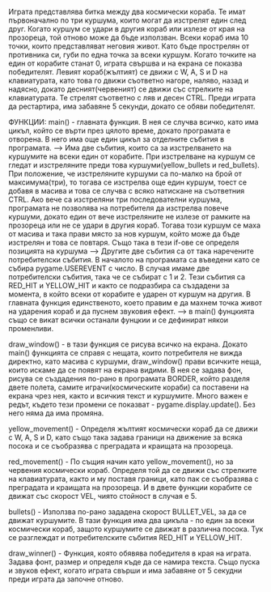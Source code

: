 Играта представлява битка между два космически кораба. Те имат първоначално по три куршума, които могат да изстрелят един след друг. Когато куршум се удари в другия кораб или излезе от края на прозореца, той отново може да бъде използван. Всеки кораб има 10 точки, които представляват неговия живот. Като бъде прострелян от противника си, губи по една точка за всеки куршум. Когато точките на един от корабите станат 0, играта свършва и на екрана се показва победителят. Левият кораб(жълтият) се движи с W, A, S и D на клавиатурата, като това го движи съответно нагоре, наляво, назад и надясно, докато десният(червеният) се движи със стрелките на клавиатурата. Те стрелят съответно с ляв и десен CTRL. Преди играта да рестартира, има забавяне 5 секунди, докато се обяви победителят.

ФУНКЦИИ:
main() - главната функция. В нея се случва всичко, като има цикъл, който се върти през цялото време, докато програмата е отворена. В него има още един цикъл за отделните събития в програмата. 
--> Има две събития, които са за изстрелването на куршумите на всеки един от корабите. При изстрелване на куршум се гледат и изстреляните преди това куршуми(yellow_bullets и red_bullets). При положение, че изстреляните куршуми са по-малко на брой от максимума(три), то тогава се изстрелва още един куршум, тоест се добавя в масива и това се случва с всяко натискане на съответния CTRL. Ако вече са изстреляни три последователни куршума, програмата не позволява на потребителя да изстрелва повече куршуми, докато един от вече изстреляните не излезе от рамките на прозореца или не се удари в другия кораб. Тогава този куршум се маха от масива и така прави място за нов куршум, който може да бъде изстрелян и това се повтаря. Също така в тези if-ове се определя позицията на куршума
--> Другите две събития са от така наречените потребителски събития. В началото на програмата са въведени като се събира pygame.USEREVENT с число. В случая имаме две потребителски събития, така че се събират с 1 и 2. Тези събития са RED_HIT и YELLOW_HIT и както се подразбира са създадени за момента, в който всеки от корабите е ударен от куршум на другия. В главната функция единственото, което правим е да махнем точка живот на ударения кораб и да пуснем звуковия ефект.
--> в main() фунцкията също се викат всички останали фунцкии и се дефинират някои променливи.

draw_window() - в тази функция се рисува всичко на екрана. Докато main() функцията се справя с нещата, които потребителя не вижда директно, като масива с куршуми, draw_window() прави всичките неща, които искаме да се появят на екрана видими. В нея се задава фон, рисува се създадения по-рано в програмата BORDER, който разделя двете полета, самите играчи(космическите кораби) са поставени на екрана чрез нея, както и всичкия текст и куршумите. Много важен е редът, където тези промени се показват - pygame.display.update(). Без него няма да има промяна.

yellow_movement() - Определя жълтият космически кораб да се движи с W, A, S и D, като също така задава граници на движение за всяка посока и се съобразява с преградата и краищата на прозореца. 

red_movement() - По същия начин като yellow_movement(), но за червения космически кораб. Определя той да се движи със стрелките на клавиатурата, както и му поставя граници, като пак се съобразява с преградата и краищата на прозореца. И в двете функции корабите се движат със скорост VEL, чиято стойност в случая е 5.

bullets() - Използва по-рано зададена скорост BULLET_VEL, за да се движат куршумите. В тази функция има два цикъла - по един за всеки космически кораб, защото куршумите се движат в различна посока. Тук се разглеждат и потребителските събития RED_HIT и YELLOW_HIT.

draw_winner() - Функция, която обявява победителя в края на играта. Задава фонт, размер и определя къде да се намира текста. Също пуска и звуков ефект, когато играта свърши и има забавяне от 5 секудни преди играта да започне отново.

